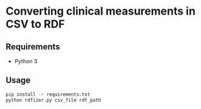 # Converting clinical measurements in CSV to RDF 

## Requirements
* Python 3

## Usage
```bash
pip install -r requirements.txt
python rdfizer.py csv_file rdf_path
```
